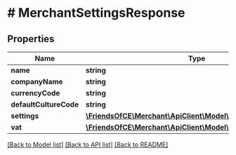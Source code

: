 # # MerchantSettingsResponse

## Properties

Name | Type | Description | Notes
------------ | ------------- | ------------- | -------------
**name** | **string** |  | [optional]
**companyName** | **string** |  | [optional]
**currencyCode** | **string** |  | [optional]
**defaultCultureCode** | **string** |  | [optional]
**settings** | [**\FriendsOfCE\Merchant\ApiClient\Model\SettingsResponse**](SettingsResponse.md) |  | [optional]
**vat** | [**\FriendsOfCE\Merchant\ApiClient\Model\VatSettingsResponse[]**](VatSettingsResponse.md) |  | [optional]

[[Back to Model list]](../../README.md#models) [[Back to API list]](../../README.md#endpoints) [[Back to README]](../../README.md)
